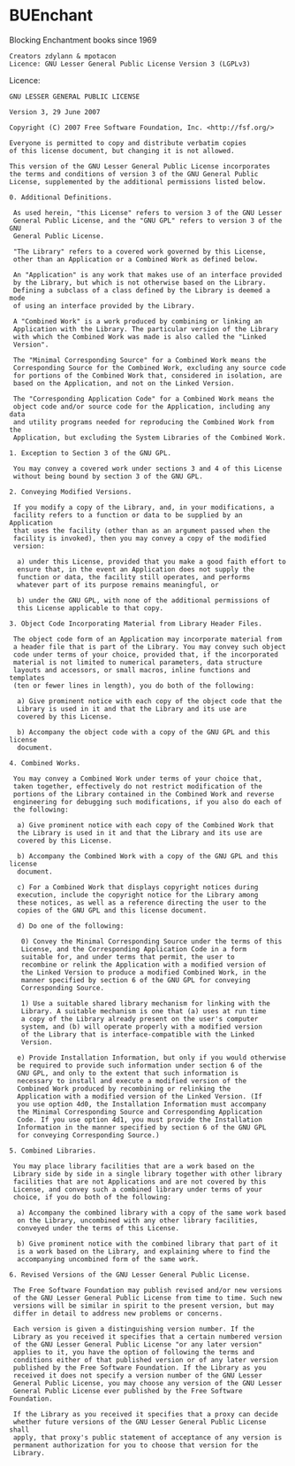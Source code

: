 BUEnchant
=========

Blocking Enchantment books since 1969

    Creators zdylann & mpotacon
    Licence: GNU Lesser General Public License Version 3 (LGPLv3)
    
Licence:

    GNU LESSER GENERAL PUBLIC LICENSE

    Version 3, 29 June 2007

    Copyright (C) 2007 Free Software Foundation, Inc. <http://fsf.org/>

    Everyone is permitted to copy and distribute verbatim copies
    of this license document, but changing it is not allowed.

    This version of the GNU Lesser General Public License incorporates
    the terms and conditions of version 3 of the GNU General Public
    License, supplemented by the additional permissions listed below.
    
    0. Additional Definitions.
    
     As used herein, "this License" refers to version 3 of the GNU Lesser
     General Public License, and the "GNU GPL" refers to version 3 of the GNU
     General Public License.
    
     "The Library" refers to a covered work governed by this License,
     other than an Application or a Combined Work as defined below.
    
     An "Application" is any work that makes use of an interface provided
     by the Library, but which is not otherwise based on the Library.
     Defining a subclass of a class defined by the Library is deemed a mode
     of using an interface provided by the Library.
 
     A "Combined Work" is a work produced by combining or linking an
     Application with the Library. The particular version of the Library
     with which the Combined Work was made is also called the "Linked
     Version".
     
     The "Minimal Corresponding Source" for a Combined Work means the
     Corresponding Source for the Combined Work, excluding any source code
     for portions of the Combined Work that, considered in isolation, are
     based on the Application, and not on the Linked Version.
     
     The "Corresponding Application Code" for a Combined Work means the
     object code and/or source code for the Application, including any data
     and utility programs needed for reproducing the Combined Work from the
     Application, but excluding the System Libraries of the Combined Work.
     
    1. Exception to Section 3 of the GNU GPL.
    
     You may convey a covered work under sections 3 and 4 of this License
     without being bound by section 3 of the GNU GPL.
    
    2. Conveying Modified Versions.
    
     If you modify a copy of the Library, and, in your modifications, a
     facility refers to a function or data to be supplied by an Application
     that uses the facility (other than as an argument passed when the
     facility is invoked), then you may convey a copy of the modified
     version:
    
      a) under this License, provided that you make a good faith effort to
      ensure that, in the event an Application does not supply the
      function or data, the facility still operates, and performs
      whatever part of its purpose remains meaningful, or
    
      b) under the GNU GPL, with none of the additional permissions of
      this License applicable to that copy.
    
    3. Object Code Incorporating Material from Library Header Files.
    
     The object code form of an Application may incorporate material from
     a header file that is part of the Library. You may convey such object
     code under terms of your choice, provided that, if the incorporated
     material is not limited to numerical parameters, data structure
     layouts and accessors, or small macros, inline functions and templates
     (ten or fewer lines in length), you do both of the following:
    
      a) Give prominent notice with each copy of the object code that the
      Library is used in it and that the Library and its use are
      covered by this License.
    
      b) Accompany the object code with a copy of the GNU GPL and this license
      document.
    
    4. Combined Works.
    
     You may convey a Combined Work under terms of your choice that,
     taken together, effectively do not restrict modification of the
     portions of the Library contained in the Combined Work and reverse
     engineering for debugging such modifications, if you also do each of
     the following:
    
      a) Give prominent notice with each copy of the Combined Work that
      the Library is used in it and that the Library and its use are
      covered by this License.
    
      b) Accompany the Combined Work with a copy of the GNU GPL and this license
      document.
    
      c) For a Combined Work that displays copyright notices during
      execution, include the copyright notice for the Library among
      these notices, as well as a reference directing the user to the
      copies of the GNU GPL and this license document.
    
      d) Do one of the following:
    
       0) Convey the Minimal Corresponding Source under the terms of this
       License, and the Corresponding Application Code in a form
       suitable for, and under terms that permit, the user to
       recombine or relink the Application with a modified version of
       the Linked Version to produce a modified Combined Work, in the
       manner specified by section 6 of the GNU GPL for conveying
       Corresponding Source.

       1) Use a suitable shared library mechanism for linking with the
       Library. A suitable mechanism is one that (a) uses at run time
       a copy of the Library already present on the user's computer
       system, and (b) will operate properly with a modified version
       of the Library that is interface-compatible with the Linked
       Version.
    
      e) Provide Installation Information, but only if you would otherwise
      be required to provide such information under section 6 of the
      GNU GPL, and only to the extent that such information is
      necessary to install and execute a modified version of the
      Combined Work produced by recombining or relinking the
      Application with a modified version of the Linked Version. (If
      you use option 4d0, the Installation Information must accompany
      the Minimal Corresponding Source and Corresponding Application
      Code. If you use option 4d1, you must provide the Installation
      Information in the manner specified by section 6 of the GNU GPL
      for conveying Corresponding Source.)
    
    5. Combined Libraries.
    
     You may place library facilities that are a work based on the
     Library side by side in a single library together with other library
     facilities that are not Applications and are not covered by this
     License, and convey such a combined library under terms of your
     choice, if you do both of the following:
    
      a) Accompany the combined library with a copy of the same work based
      on the Library, uncombined with any other library facilities,
      conveyed under the terms of this License.
    
      b) Give prominent notice with the combined library that part of it
      is a work based on the Library, and explaining where to find the
      accompanying uncombined form of the same work.
    
    6. Revised Versions of the GNU Lesser General Public License.
    
     The Free Software Foundation may publish revised and/or new versions
     of the GNU Lesser General Public License from time to time. Such new
     versions will be similar in spirit to the present version, but may
     differ in detail to address new problems or concerns.
    
     Each version is given a distinguishing version number. If the
     Library as you received it specifies that a certain numbered version
     of the GNU Lesser General Public License "or any later version"
     applies to it, you have the option of following the terms and
     conditions either of that published version or of any later version
     published by the Free Software Foundation. If the Library as you
     received it does not specify a version number of the GNU Lesser
     General Public License, you may choose any version of the GNU Lesser
     General Public License ever published by the Free Software Foundation.
    
     If the Library as you received it specifies that a proxy can decide
     whether future versions of the GNU Lesser General Public License shall
     apply, that proxy's public statement of acceptance of any version is
     permanent authorization for you to choose that version for the
     Library.
    

